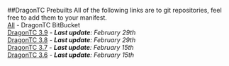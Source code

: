 ##DragonTC Prebuilts
All of the following links are to git repositories, feel free to add them to your manifest.  
[All](https://bitbucket.org/dragon-tc) - DragonTC BitBucket  
[DragonTC 3.9](https://bitbucket.org/dragon-tc/dragontc-3.9) - _**Last update**: February 29th_  
[DragonTC 3.8](https://bitbucket.org/dragon-tc/dragontc-3.8) - _**Last update**: February 29th_  
[DragonTC 3.7](https://bitbucket.org/dragon-tc/dragontc-3.7) - _**Last update**: February 15th_  
[DragonTC 3.6](https://bitbucket.org/dragon-tc/dragontc-3.6) - _**Last update**: February 15th_  
